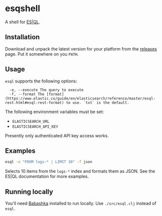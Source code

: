# esqshell

A shell for [ES|QL](https://www.elastic.co/guide/en/elasticsearch/reference/master/esql.html).

## Installation

Download and unpack the latest version for your platform from the [releases](../releases) page. Put it somewhere on you `PATH`.

## Usage

`esql` supports the following options:

```shell
  -e, --execute The query to execute
  -f, --format The [format](https://www.elastic.co/guide/en/elasticsearch/reference/master/esql-rest.html#esql-rest-format) to use. `txt` is the default.
```

The following environment variables must be set:

* `ELASTICSEARCH_URL`
* `ELASTICSEARCH_API_KEY`

Presently only authenticated API key access works.

## Examples

```sh
esql -e "FROM logs-* | LIMIT 10" -f json
```

Selects 10 items from the `logs-*` index and formats them as JSON. See the ES|QL documentation for more examples.

## Running locally

You'll need [Babashka](https://babashka.org/) installed to run locally. Use `./src/esql.clj` instead of `esql`.
